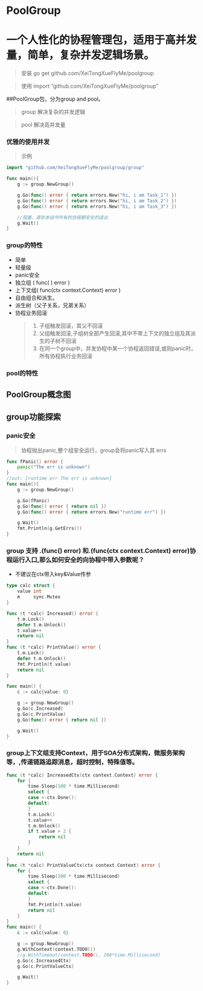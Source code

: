 # PoolGroup
# 一个人性化的协程管理包，适用于高并发量，简单，复杂并发逻辑场景。

> 安装 go get github.com/XeiTongXueFlyMe/poolgroup

> 使用 import “github.com/XeiTongXueFlyMe/poolgroup”

##PoolGroup包，分为group and pool。

> group 解决复杂的并发逻辑

> pool 解决高并发量


### 优雅的使用并发
> 示例

```go
import "github.com/XeiTongXueFlyMe/poolgroup/group"

func main(){
	g := group.NewGroup()

	g.Go(func() error { return errors.New("hi, i am Task_1") })
	g.Go(func() error { return errors.New("hi, i am Task_2") })
	g.Go(func() error { return errors.New("hi, i am Task_3") })

	//阻塞，直到本组中所有的协程都安全的退出
	g.Wait()
}

```

### group的特性

* 简单
* 轻量级
* panic安全
* 独立组 ( func( ) error )
* 上下文组( func(ctx context.Context) error )
* 自由组合和派生。
* 派生树（父子关系，兄弟关系）
* 协程业务回滚
    > 1. 子组触发回滚，其父不回滚
    > 2. 父组触发回滚,子组树全部产生回滚,其中不带上下文的独立组及其派生的子树不回滚
    > 3. 在同一个group中，并发协程中某一个协程返回错误,或则panic时，所有协程执行业务回滚

### pool的特性

## PoolGroup概念图

## group功能探索

### panic安全

> 协程抛出panic,整个组安全运行，group会将panic写入其 errs

```go
func fPanic() error {
	panic("The err is unknown")
}
//out: [runtime err The err is unknown]
func main(){
	g := group.NewGroup()

	g.Go(fPanic)
	g.Go(func() error { return nil })
	g.Go(func() error { return errors.New("runtime err") })

	g.Wait()
	fmt.Println(g.GetErrs())
}

```

### group 支持 .(func() error) 和.(func(ctx context.Context) error)协程运行入口,那么如何安全的向协程中带入参数呢？

*  不建议在ctx带入key&Value传参

```go
type calc struct {
	value int
	m     sync.Mutex
}

func (t *calc) Increased() error {
	t.m.Lock()
	defer t.m.Unlock()
	t.value++
	return nil
}
func (t *calc) PrintValue() error {
	t.m.Lock()
	defer t.m.Unlock()
	fmt.Println(t.value)
	return nil
}

func main() {
	c := calc{value: 0}

	g := group.NewGroup()
	g.Go(c.Increased)
	g.Go(c.PrintValue)
	g.Go(func() error { return nil })

	g.Wait()
}

```

### group上下文组支持Context，用于SOA分布式架构，微服务架构等，,传递链路追踪消息，超时控制，特殊值等。

```go
func (t *calc) IncreasedCtx(ctx context.Context) error {
	for {
		time.Sleep(100 * time.Millisecond)
		select {
		case <-ctx.Done():
		default:
		}
		t.m.Lock()
		t.value++
		t.m.Unlock()
		if t.value > 2 {
			return nil
		}
	}
	return nil
}
func (t *calc) PrintValueCtx(ctx context.Context) error {
	for {
		time.Sleep(200 * time.Millisecond)
		select {
		case <-ctx.Done():
		default:
		}
		fmt.Println(t.value)
		return nil
	}
}
func main() {
	c := calc{value: 0}

	g := group.NewGroup()
	g.WithContext(context.TODO())
	//g.WithTimeout(context.TODO(), 200*time.Millisecond)
	g.Go(c.IncreasedCtx)
	g.Go(c.PrintValueCtx)

	g.Wait()
}

```
